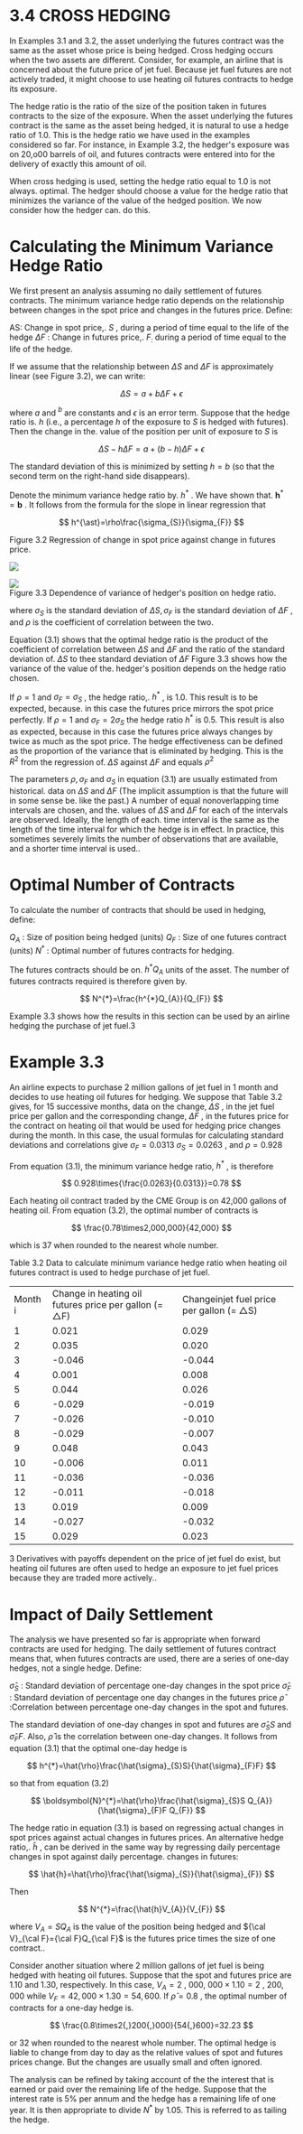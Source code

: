 # 3.4 CROSS HEDGING  

In Examples 3.1 and 3.2, the asset underlying the futures contract was the same as the asset whose price is being hedged. Cross hedging occurs when the two assets are different. Consider, for example, an airline that is concerned about the future price of jet fuel. Because jet fuel futures are not actively traded, it might choose to use heating oil futures contracts to hedge its exposure.  

The hedge ratio is the ratio of the size of the position taken in futures contracts to the size of the exposure. When the asset underlying the futures contract is the same as the asset being hedged, it is natural to use a hedge ratio of 1.0. This is the hedge ratio we have used in the examples considered so far. For instance, in Example 3.2, the hedger's exposure was on 20,o00 barrels of oil, and futures contracts were entered into for the delivery of exactly this amount of oil.  

When cross hedging is used, setting the hedge ratio equal to 1.0 is not always. optimal. The hedger should choose a value for the hedge ratio that minimizes the variance of the value of the hedged position. We now consider how the hedger can. do this.  

# Calculating the Minimum Variance Hedge Ratio  

We first present an analysis assuming no daily settlement of futures contracts. The minimum variance hedge ratio depends on the relationship between changes in the spot price and changes in the futures price. Define:  

AS: Change in spot price,. $S$ , during a period of time equal to the life of the hedge $\Delta F$ : Change in futures price,. $F_{:}$ during a period of time equal to the life of the hedge.  

If we assume that the relationship between $\Delta S$ and $\Delta F$ is approximately linear (see Figure 3.2), we can write:  

$$
\Delta S=a+b\Delta F+\epsilon
$$  

where $a$ and $^b$ are constants and $\epsilon$ is an error term. Suppose that the hedge ratio is. $h$ (i.e., a percentage $h$ of the exposure to $S$ is hedged with futures). Then the change in the. value of the position per unit of exposure to $S$ is  

$$
\Delta S-h\Delta F=a+(b-h)\Delta F+\epsilon
$$  

The standard deviation of this is minimized by setting $h=b$ (so that the second term on the right-hand side disappears).  

Denote the minimum variance hedge ratio by. $h^{*}$ . We have shown that. $\boldsymbol{h}^{*}=\boldsymbol{b}$ . It follows from the formula for the slope in linear regression that  

$$
h^{\ast}=\rho\frac{\sigma_{S}}{\sigma_{F}}
$$  

Figure 3.2  Regression of change in spot price against change in futures price.  

![](images/d0c8916772fd20119a123cfc0ecd094afb6d08d972ec0cb062539cf2b06e21bd.jpg)  

![](images/24c979b6b1a492a888680f83b9f1e79943484be2701c72a51751dc8fa366215b.jpg)  
Figure 3.3 Dependence of variance of hedger's position on hedge ratio.  

where $\sigma_{S}$ is the standard deviation of $\Delta S,\sigma_{F}$ is the standard deviation of $\Delta F$ , and $\rho$ is the coefficient of correlation between the two.  

Equation (3.1) shows that the optimal hedge ratio is the product of the coefficient of correlation between $\Delta S$ and $\Delta F$ and the ratio of the standard deviation of. $\Delta S$ to thee standard deviation of $\Delta F$ Figure 3.3 shows how the variance of the value of the. hedger's position depends on the hedge ratio chosen.  

If $\rho=1$ and $\sigma_{F}=\sigma_{S}$ , the hedge ratio,. $h^{*}$ , is 1.0. This result is to be expected, because. in this case the futures price mirrors the spot price perfectly. If $\rho=1$ and $\sigma_{F}=2\sigma_{S}$ the hedge ratio $h^{*}$ is 0.5. This result is also as expected, because in this case the futures price always changes by twice as much as the spot price. The hedge effectiveness can be defined as the proportion of the variance that is eliminated by hedging. This is the $R^{2}$ from the regression of. $\Delta S$ against $\Delta F$ and equals $\rho^{2}$  

The parameters $\rho,\sigma_{F}$ and $\sigma_{S}$ in equation (3.1) are usually estimated from historical. data on $\Delta S$ and $\Delta F$ (The implicit assumption is that the future will in some sense be. like the past.) A number of equal nonoverlapping time intervals are chosen, and the. values of $\Delta S$ and $\Delta F$ for each of the intervals are observed. Ideally, the length of each. time interval is the same as the length of the time interval for which the hedge is in effect. In practice, this sometimes severely limits the number of observations that are available, and a shorter time interval is used..  

# Optimal Number of Contracts  

To calculate the number of contracts that should be used in hedging, define:  

$Q_{A}$ : Size of position being hedged (units) $Q_{F}$ : Size of one futures contract (units) $N^{*}$ : Optimal number of futures contracts for hedging.  

The futures contracts should be on. $h^{*}Q_{A}$ units of the asset. The number of futures contracts required is therefore given by.  

$$
N^{*}=\frac{h^{*}Q_{A}}{Q_{F}}
$$  

Example 3.3 shows how the results in this section can be used by an airline hedging the purchase of jet fuel.3  

# Example 3.3  

An airline expects to purchase 2 million gallons of jet fuel in 1 month and decides to use heating oil futures for hedging. We suppose that Table 3.2 gives, for 15 successive months, data on the change, $\Delta S$ , in the jet fuel price per gallon and the corresponding change, $\Delta F$ , in the futures price for the contract on heating oil that would be used for hedging price changes during the month. In this case, the usual formulas for calculating standard deviations and correlations give $\sigma_{F}=0.0313$ $\sigma_{S}=0.0263$ , and $\rho=0.928$  

From equation (3.1), the minimum variance hedge ratio, $h^{*}$ , is therefore  

$$
0.928\times{\frac{0.0263}{0.0313}}=0.78
$$  

Each heating oil contract traded by the CME Group is on 42,000 gallons of heating oil. From equation (3.2), the optimal number of contracts is  

$$
\frac{0.78\times2,000,000}{42,000}
$$  

which is 37 when rounded to the nearest whole number.  

Table 3.2 Data to calculate minimum variance hedge ratio when heating oil futures contract is used to hedge purchase of jet fuel.   


<html><body><table><tr><td>Month i</td><td>Change in heating oil futures price per gallon (= △F)</td><td>Changeinjet fuel price per gallon (= △S)</td></tr><tr><td>1</td><td>0.021</td><td>0.029</td></tr><tr><td>2</td><td>0.035</td><td>0.020</td></tr><tr><td>3</td><td>-0.046</td><td>-0.044</td></tr><tr><td>4</td><td>0.001</td><td>0.008</td></tr><tr><td>5</td><td>0.044</td><td>0.026</td></tr><tr><td>6</td><td>-0.029</td><td>-0.019</td></tr><tr><td>7</td><td>-0.026</td><td>-0.010</td></tr><tr><td>8</td><td>-0.029</td><td>-0.007</td></tr><tr><td>9</td><td>0.048</td><td>0.043</td></tr><tr><td>10</td><td>-0.006</td><td>0.011</td></tr><tr><td>11</td><td>-0.036</td><td>-0.036</td></tr><tr><td>12</td><td>-0.011</td><td>-0.018</td></tr><tr><td>13</td><td>0.019</td><td>0.009</td></tr><tr><td>14</td><td>-0.027</td><td>-0.032</td></tr><tr><td>15</td><td>0.029</td><td>0.023</td></tr></table></body></html>

3 Derivatives with payoffs dependent on the price of jet fuel do exist, but heating oil futures are often used to hedge an exposure to jet fuel prices because they are traded more actively..  

# Impact of Daily Settlement  

The analysis we have presented so far is appropriate when forward contracts are used for hedging. The daily settlement of futures contract means that, when futures contracts are used, there are a series of one-day hedges, not a single hedge. Define:  

$\hat{\sigma}_{S}$ : Standard deviation of percentage one-day changes in the spot price $\hat{\sigma}_{F}$ : Standard deviation of percentage one day changes in the futures price $\hat{\rho}$ :Correlation between percentage one-day changes in the spot and futures.  

The standard deviation of one-day changes in spot and futures are $\hat{\sigma}_{S}S$ and $\hat{\sigma}_{F}F.$ Also, $\hat{\rho}$ is the correlation between one-day changes. It follows from equation (3.1) that the optimal one-day hedge is  

$$
h^{*}=\hat{\rho}\frac{\hat{\sigma}_{S}S}{\hat{\sigma}_{F}F}
$$  

so that from equation (3.2)  

$$
\boldsymbol{N}^{*}=\hat{\rho}\frac{\hat{\sigma}_{S}S Q_{A}}{\hat{\sigma}_{F}F Q_{F}}
$$  

The hedge ratio in equation (3.1) is based on regressing actual changes in spot prices against actual changes in futures prices. An alternative hedge ratio,. $\hat{h}$ , can be derived in the same way by regressing daily percentage changes in spot against daily percentage. changes in futures:  

$$
\hat{h}=\hat{\rho}\frac{\hat{\sigma}_{S}}{\hat{\sigma}_{F}}
$$  

Then  

$$
N^{*}=\frac{\hat{h}V_{A}}{V_{F}}
$$  

where $V_{A}=S Q_{A}$ is the value of the position being hedged and ${\cal V}_{\cal F}={\cal F}Q_{\cal F}$ is the futures price times the size of one contract..  

Consider another situation where 2 million gallons of jet fuel is being hedged with heating oil futures. Suppose that the spot and futures price are 1.10 and 1.30, respectively. In this case, $V_{A}=2$ , 000, $000\times1.10=2$ , 200, 000 while $V_{F}=42,000\times1.30=54,600.$ If $\hat{\rho}=0.8$ , the optimal number of contracts for a one-day hedge is.  

$$
\frac{0.8\times2{,}200{,}000}{54{,}600}=32.23
$$  

or 32 when rounded to the nearest whole number. The optimal hedge is liable to change from day to day as the relative values of spot and futures prices change. But the changes are usually small and often ignored.  

The analysis can be refined by taking account of the the interest that is earned or paid over the remaining life of the hedge. Suppose that the interest rate is $5\%$ per annum and the hedge has a remaining life of one year. It is then appropriate to divide $N^{*}$ by 1.05. This is referred to as tailing the hedge.  
